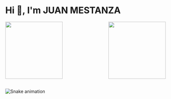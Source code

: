 <h1>Hi 👋, I'm JUAN MESTANZA</h1>
<div>
  <img height="180em" src="https://github-readme-stats.vercel.app/api?username=juan147123&hide=issues&show_icons=true&theme=tokyonight&include_all_commits=true&count_private=true"/>
<img align="right" height="180em" src="https://github-readme-stats.vercel.app/api/top-langs/?username=juan147123&layout=compact&langs_count=50&theme=tokyonight&count_private=true"/>

</div>
<br>

![Snake animation](https://github.com/LuigiGF/LuigiGF/blob/output/github-contribution-grid-snake.svg) 
